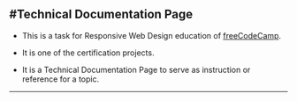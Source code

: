 #Technical Documentation Page
---
+ This is a task for Responsive Web Design education of [freeCodeCamp](https://www.freecodecamp.org/learn/2022/responsive-web-design/).

+ It is one of the certification projects.

+ It is a Technical Documentation Page to serve as instruction or reference for a topic.


---


